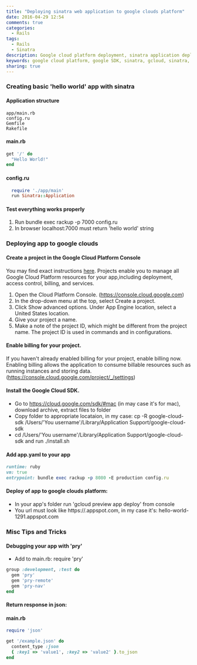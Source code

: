 ```yaml
---
title: "Deploying sinatra web application to google clouds platform"
date: 2016-04-29 12:54
comments: true
categories:
  - Rails
tags:
  - Rails
  - Sinatra
description: Google cloud platform deployment, sinatra application deployment, google cloud SDK, gcloud CLI, google SDK for ruby 
keywords: google cloud platform, google SDK, sinatra, gcloud, sinatra, google SDK, google SDK ruby
sharing: true
---
```


### Creating basic 'hello world' app with sinatra

#### Application structure
```
app/main.rb
config.ru
Gemfile
Rakefile
``` 

#### main.rb
``` ruby 
get '/' do
  "Hello World!"
end
``` 
<!-- more -->

#### config.ru
``` ruby 
  require './app/main'
  run Sinatra::Application
``` 

####  Test everything works properly
1. Run bundle exec rackup -p 7000 config.ru
2. In browser localhost:7000 must return 'hello world' string

### Deploying app to google clouds

#### Create a project in the Google Cloud Platform Console
You may find exact instructions [here](https://cloud.google.com/ruby/getting-started/hello-world).
Projects enable you to manage all Google Cloud Platform resources for your app,including deployment, access control, billing, and services.

1. Open the Cloud Platform Console. (https://console.cloud.google.com)
2. In the drop-down menu at the top, select Create a project.
3. Click Show advanced options. Under App Engine location, select a United States location.
4. Give your project a name.
5. Make a note of the project ID, which might be different from the project name. The project ID is used in commands and in configurations.

#### Enable billing for your project.
If you haven't already enabled billing for your project, enable billing now. Enabling billing allows the application to consume billable resources such as running instances and storing data.
(https://console.cloud.google.com/project/_/settings)

#### Install the Google Cloud SDK.
* Go to https://cloud.google.com/sdk/#mac (in may case it's for mac), download archive, extract files to folder
* Copy folder to appropriate locataion, in my case: cp -R google-cloud-sdk /Users/'You username'/Library/Application Support/google-cloud-sdk
* cd  /Users/'You username'/Library/Application Support/google-cloud-sdk and run ./install.sh

#### Add app.yaml to your app
``` ruby 
runtime: ruby
vm: true
entrypoint: bundle exec rackup -p 8080 -E production config.ru
``` 

#### Deploy of app to google clouds platform:
* In your app's folder run 'gcloud preview app deploy' from console
* You url must look like https://<your-project-id>.appspot.com, in my case it's: hello-world-1291.appspot.com

### Misc Tips and Tricks

#### Debugging your app with 'pry'

* Add to main.rb: require 'pry'

``` ruby 
group :development, :test do
  gem 'pry'
  gem 'pry-remote'
  gem 'pry-nav'
end
``` 

#### Return response in json:
#### main.rb
``` ruby 
require 'json'

get '/example.json' do
  content_type :json
  { :key1 => 'value1', :key2 => 'value2' }.to_json
end
``` 
